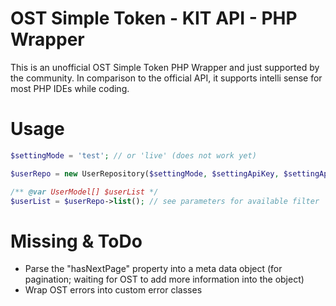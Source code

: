 # OST Simple Token - KIT API - PHP Wrapper

This is an unofficial OST Simple Token PHP Wrapper and just supported by the community. In comparison to the official API, it supports intelli sense for most PHP IDEs while coding.

# Usage
```php
$settingMode = 'test'; // or 'live' (does not work yet)

$userRepo = new UserRepository($settingMode, $settingApiKey, $settingApiSecret, $settingCompanyUuid);

/** @var UserModel[] $userList */
$userList = $userRepo->list(); // see parameters for available filter
```

# Missing & ToDo
- Parse the "hasNextPage" property into a meta data object (for pagination; waiting for OST to add more information into the object)
- Wrap OST errors into custom error classes